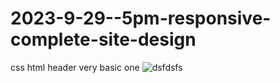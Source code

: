 # 2023-9-29--5pm-responsive-complete-site-design
css html header very basic one
![dsfdsfs](https://github.com/ravinath93/2023-9-29--5pm-responsive-complete-site-design/assets/143611757/2c370056-36bc-4c59-9692-a5a78f9dcf74)
